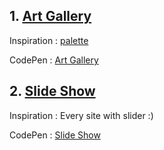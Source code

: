 ## 1. [Art Gallery](https://github.com/Mr-Gholam/Mini-projects/tree/master/Art%20Gallery)

Inspiration : [palette](https://palette.supply)

CodePen : [Art Gallery](https://codepen.io/mr-gholam/pen/GRXezdr)

## 2. [Slide Show](https://github.com/Mr-Gholam/Mini-projects/tree/master/Slider%20Show)

Inspiration : Every site with slider :)

CodePen : [Slide Show](https://codepen.io/mr-gholam/pen/PodLLzR)
